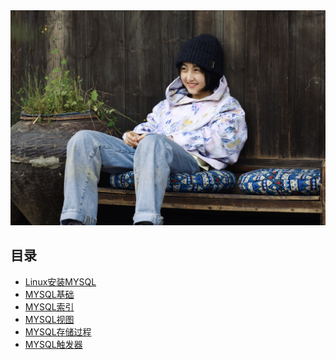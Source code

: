 <div align =  center><img src="../图片/Mysql.JPG" width=950px /></center>
</div>

##  目录

+ [Linux安装MYSQL](https://github.com/ZYBO-o/Skill-Accumulation/blob/main/Mysql/Linux%E7%B3%BB%E7%BB%9F%E5%AE%89%E8%A3%85MYSQL.md)
+ [MYSQL基础]()
+ [MYSQL索引](https://github.com/ZYBO-o/Skill-Accumulation/blob/main/Mysql/MYSQL%E7%B4%A2%E5%BC%95.md)
+ [MYSQL视图](https://github.com/ZYBO-o/Skill-Accumulation/blob/main/Mysql/MYSQL%E8%A7%86%E5%9B%BE.md)
+ [MYSQL存储过程](https://github.com/ZYBO-o/Skill-Accumulation/blob/main/Mysql/MYSQL%E5%AD%98%E5%82%A8%E8%BF%87%E7%A8%8B%E5%92%8C%E5%87%BD%E6%95%B0.md)
+ [MYSQL触发器](https://github.com/ZYBO-o/Skill-Accumulation/blob/main/Mysql/MYSQL%E8%A7%A6%E5%8F%91%E5%99%A8.md)

